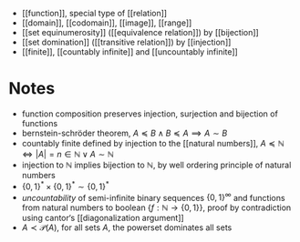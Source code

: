
- [[function]], special type of [[relation]]
- [[domain]], [[codomain]], [[image]], [[range]]
- [[set equinumerosity]] ([[equivalence relation]]) by [[bijection]]
- [[set domination]] ([[transitive relation]]) by [[injection]]
- [[finite]], [[countably infinite]] and [[uncountably infinite]]

# Notes

- function composition preserves injection, surjection and bijection of functions
- bernstein-schröder theorem, $A \preceq B \land B \preceq A \implies A \sim B$
- countably finite defined by injection to the [[natural numbers]],  $A \preceq \mathbb{N} \iff |A| = n \in \mathbb{N} \lor A \sim \mathbb{N}$
- injection to $\mathbb{N}$ implies bijection to $\mathbb{N}$, by well ordering principle of natural numbers
- $\{ 0,1 \}^{*}\times \{ 0,1 \}^{*} \sim \{ 0,1 \}^{*}$
- *uncountability* of semi-infinite binary sequences $\{ 0,1 \}^{\infty}$ and functions from natural numbers to boolean $\{ f:\mathbb{N} \to \{ 0,1 \} \}$, proof by contradiction using cantor‘s [[diagonalization argument]]
- $A \prec \mathcal{P}(A)$, for all sets $A$, the powerset dominates all sets


